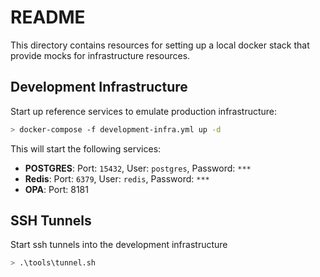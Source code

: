 # README

This directory contains resources for setting up a local docker stack that provide mocks for infrastructure resources.

## Development Infrastructure

Start up reference services to emulate production infrastructure:

```bash
> docker-compose -f development-infra.yml up -d
```

This will start the following services:

 - **POSTGRES**: Port: `15432`, User: `postgres`, Password: `***`
 - **Redis**: Port: `6379`, User: `redis`, Password: `***`
 - **OPA**: Port: 8181

## SSH Tunnels

Start ssh tunnels into the development infrastructure

```bash
> .\tools\tunnel.sh
```

